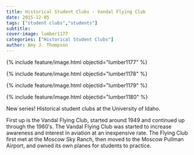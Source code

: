 ```yaml
---
title: Historical Student Clubs - Vandal Flying Club
date: 2015-12-05
tags: ["student clubs","students"]
subtitle: 
cover-image: lumber1177
categories: ["Historical Student Clubs"]
author: Amy J. Thompson
---
```


{% include feature/image.html objectid="lumber1177" %}

{% include feature/image.html objectid="lumber1178" %}

{% include feature/image.html objectid="lumber1179" %}

{% include feature/image.html objectid="lumber1180" %}

New series! Historical student clubs at the University of Idaho.

First up is the Vandal Flying Club, started around 1949 and continued up through the 1960′s. The Vandal Flying Club was started to increase awareness and interest in aviation at an inexpensive rate. The Flying Club first met at the Moscow Sky Ranch, then moved to the Moscow Pullman Airport, and owned its own planes for students to practice.